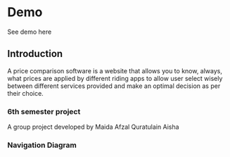 # Demo

See demo here

## Introduction

A price comparison software is a website that allows you to know, always, what prices are
applied by different riding apps to allow user select wisely between different services
provided and make an optimal decision as per their choice.

### 6th semester project

A group project developed by
Maida Afzal
Quratulain Aisha

### Navigation Diagram

